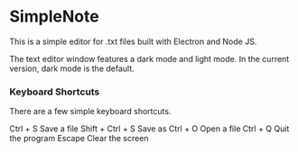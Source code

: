 # SimpleNote

This is a simple editor for .txt files built with Electron and Node JS.

The text editor window features a dark mode and light mode. In the current version, dark mode is the default.

### Keyboard Shortcuts

There are a few simple keyboard shortcuts.

Ctrl + S          Save a file
Shift + Ctrl + S  Save as
Ctrl + O          Open a file
Ctrl + Q          Quit the program
Escape            Clear the screen
